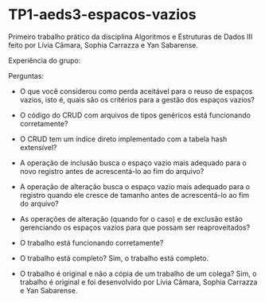 # TP1-aeds3-espacos-vazios
Primeiro trabalho prático da disciplina Algoritmos e Estruturas de Dados III feito por Lívia Câmara, Sophia Carrazza e Yan Sabarense.

Experiência do grupo:


Perguntas:
- O que você considerou como perda aceitável para o reuso de espaços vazios, isto é, quais são os critérios para a gestão dos espaços vazios?

- O código do CRUD com arquivos de tipos genéricos está funcionando corretamente?
- O CRUD tem um índice direto implementado com a tabela hash extensível?
- A operação de inclusão busca o espaço vazio mais adequado para o novo registro antes de acrescentá-lo ao fim do arquivo?
- A operação de alteração busca o espaço vazio mais adequado para o registro quando ele cresce de tamanho antes de acrescentá-lo ao fim do arquivo?
- As operações de alteração (quando for o caso) e de exclusão estão gerenciando os espaços vazios para que possam ser reaproveitados?
- O trabalho está funcionando corretamente?

- O trabalho está completo?
    Sim, o trabalho está completo.

- O trabalho é original e não a cópia de um trabalho de um colega?
    Sim, o trabalho é original e foi desenvolvido por Lívia Câmara, Sophia Carrazza e Yan Sabarense.
